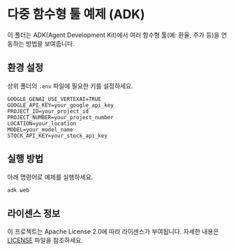 # 다중 함수형 툴 예제 (ADK)

이 폴더는 ADK(Agent Development Kit)에서 여러 함수형 툴(예: 환율, 주가 등)을 연동하는 방법을 보여줍니다.

## 환경 설정
상위 폴더의 `.env` 파일에 필요한 키를 설정하세요.

```
GOOGLE_GENAI_USE_VERTEXAI=TRUE
GOOGLE_API_KEY=your_google_api_key
PROJECT_ID=your_project_id
PROJECT_NUMBER=your_project_number
LOCATION=your_location
MODEL=your_model_name
STOCK_API_KEY=your_stock_api_key
```

## 실행 방법
아래 명령어로 예제를 실행하세요.

```bash
adk web
```

## 라이센스 정보
이 프로젝트는 Apache License 2.0에 따라 라이센스가 부여됩니다. 자세한 내용은 [LICENSE](../../LICENSE) 파일을 참조하세요.
